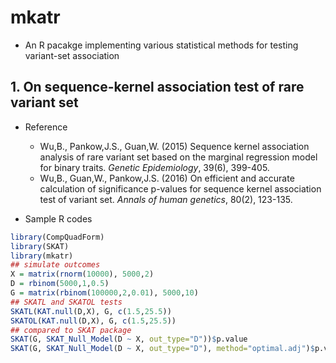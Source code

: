 # mkatr
 - An R pacakge implementing various statistical methods for testing variant-set association

## 1. On sequence-kernel association test of rare variant set
 - Reference
    - Wu,B., Pankow,J.S., Guan,W. (2015) Sequence kernel association analysis of rare variant set based on the marginal regression model for binary traits. *Genetic Epidemiology*, 39(6), 399-405.
    - Wu,B., Guan,W., Pankow,J.S. (2016) On efficient and accurate calculation of significance p-values for sequence kernel association test of variant set. *Annals of human genetics*, 80(2), 123-135.
 
 - Sample R codes
```r
library(CompQuadForm)
library(SKAT)
library(mkatr)
## simulate outcomes
X = matrix(rnorm(10000), 5000,2)
D = rbinom(5000,1,0.5)
G = matrix(rbinom(100000,2,0.01), 5000,10)
## SKATL and SKATOL tests
SKATL(KAT.null(D,X), G, c(1.5,25.5))
SKATOL(KAT.null(D,X), G, c(1.5,25.5))
## compared to SKAT package
SKAT(G, SKAT_Null_Model(D ~ X, out_type="D"))$p.value
SKAT(G, SKAT_Null_Model(D ~ X, out_type="D"), method="optimal.adj")$p.value
```
